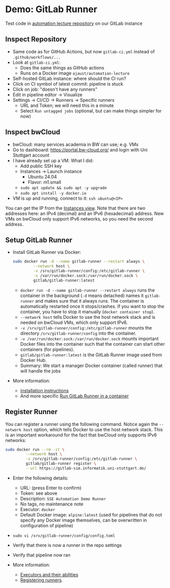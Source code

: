 # Demo: GitLab Runner

Test code in [automation lecture repository](https://gitlab-sim.informatik.uni-stuttgart.de/simulation-software-engineering-wite2425/lecture-automation) on our GitLab instance

## Inspect Repository

- Same code as for GitHub Actions, but now `gitlab-ci.yml` instead of `.github/workflows/...`
- Look at `gitlab-ci.yml`:
    - Does the same things as GitHub actions
    - Runs on a Docker image `ajaust/automation-lecture`
- Self-hosted GitLab instance: where should the CI run?
- Click on CI symbol of latest commit: pipeline is stuck
- Click on job: "doesn't have any runners"
- Edit in pipeline editor -> Visualize
- Settings -> CI/CD -> Runners -> Specific runners
    - URL and Token; we will need this in a minute
    - Select `Run untagged jobs` (optional, but can make things simpler for now)

## Inspect bwCloud

- bwCloud: many services academia in BW can use; e.g. VMs
- Go to dashboard: https://portal.bw-cloud.org/ and login with Uni Stuttgart account
- I have already set up a VM. What I did:
    - Add public SSH key
    - Instances -> Launch instance
        - Ubuntu 24.04
        - Flavor: m1.small
    - `sudo apt update && sudo apt -y upgrade`
    - `sudo apt install -y docker.io`
- VM is up and running, connect to it: `ssh ubuntu@<IP>`

You can get the IP from the [Instances view](https://portal.bw-cloud.org/project/instances/). Note that there are two addresses here: an IPv4 (decimal) and an IPv6 (hexadecimal) address. New VMs on bwCloud only support IPv6 networks, so you need the second address.

## Setup GitLab Runner

- Install GitLab Runner via Docker:

  ```bash
  sudo docker run -d --name gitlab-runner --restart always \
           --network host \
           -v /srv/gitlab-runner/config:/etc/gitlab-runner \
           -v /var/run/docker.sock:/var/run/docker.sock \
           gitlab/gitlab-runner:latest
  ```

    - `docker run -d --name gitlab-runner --restart always` runs the container in the background (`-d` means detached) names it `gitlab-runner` and makes sure that it always runs. The container is automatically restarted once it stops/crashes. If you want to stop the container, you have to stop it manually (`docker container stop`).
    - `--network host` tells Docker to use the host network stack and is needed on bwCloud VMs, which only support IPv6.
    - `-v /srv/gitlab-runner/config:/etc/gitlab-runner` mounts the directory `/srv/gitlab-runner/config` into the container.
    - `-v /var/run/docker.sock:/var/run/docker.sock` mounts important Docker files into the container such that the container can start other containers (for pipelines).
    - `gitlab/gitlab-runner:latest` is the GitLab Runner image used from Docker Hub.
    - Summary: We start a manager Docker container (called runner) that will handle the jobs

- More information:
    - [installation instructions](https://docs.gitlab.com/runner/install/)
    - And more specific [Run GitLab Runner in a container](https://docs.gitlab.com/runner/install/docker.html)

## Register Runner

You can register a runner using the following command. Notice again the `--network host` option, which tells Docker to use the host network stack. This is an important workaround for the fact that bwCloud only supports IPv6 networks:

```bash
sudo docker run --rm -it \
         --network host \
         -v /srv/gitlab-runner/config:/etc/gitlab-runner \
         gitlab/gitlab-runner register \
         --url https://gitlab-sim.informatik.uni-stuttgart.de/
```

- Enter the following details: 
    - URL: (press Enter to confirm)
    - Token: see above
    - Description: `SSE Automation Demo Runner`
    - No tags, no maintenance note
    - Executor: `docker`
    - Default Docker image: `alpine:latest` (used for pipelines that do not specify any Docker image themselves, can be overwritten in configuration of pipeline)
- `sudo vi /srv/gitlab-runner/config/config.toml`
- Verify that there is now a runner in the repo settings
- Verify that pipeline now ran

- More information:
    - [Executors and their abilities](https://docs.gitlab.com/runner/executors/)
    - [Registering runners](https://docs.gitlab.com/runner/register/index.html#docker).
